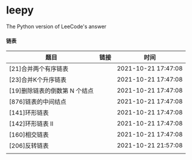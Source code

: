 # leepy

The Python version of LeeCode's answer

#### 链表

| 题目                          | 链接 | 时间                |
| ----------------------------- | ---- | ------------------- |
| [21]合并两个有序链表          |      | 2021-10-21 17:47:08 |
| [23]合并K个升序链表           |      | 2021-10-21 17:47:08 |
| [19]删除链表的倒数第 N 个结点 |      | 2021-10-21 17:47:08 |
| [876]链表的中间结点           |      | 2021-10-21 17:47:08 |
| [141]环形链表                 |      | 2021-10-21 17:47:08 |
| [142]环形链表 II              |      | 2021-10-21 17:47:08 |
| [160]相交链表                 |      | 2021-10-21 17:47:08 |
| [206]反转链表 |      | 2021-10-21 21:57:08 |
|                               |      |                     |

